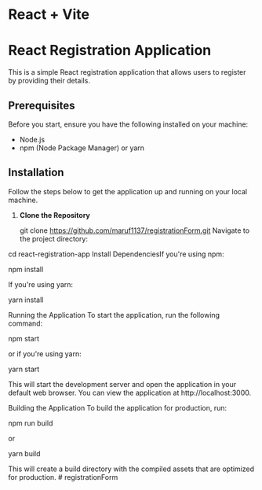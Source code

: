 # React + Vite

# React Registration Application

This is a simple React registration application that allows users to register by providing their details.

## Prerequisites

Before you start, ensure you have the following installed on your machine:

- Node.js
- npm (Node Package Manager) or yarn

## Installation

Follow the steps below to get the application up and running on your local machine.

1. **Clone the Repository**

   git clone https://github.com/maruf1137/registrationForm.git
   Navigate to the project directory:

cd react-registration-app
Install DependenciesIf you're using npm:

npm install

If you're using yarn:

yarn install

Running the Application
To start the application, run the following command:

npm start

or if you're using yarn:

yarn start

This will start the development server and open the application in your default web browser. You can view the application at http://localhost:3000.

Building the Application
To build the application for production, run:

npm run build

or

yarn build

This will create a build directory with the compiled assets that are optimized for production.
#   r e g i s t r a t i o n F o r m 
 
 
